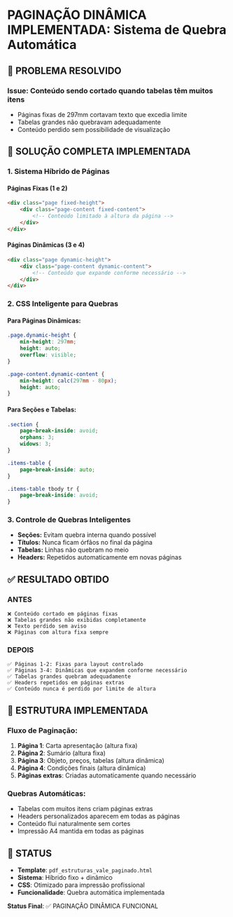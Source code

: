 # PAGINAÇÃO DINÂMICA IMPLEMENTADA: Sistema de Quebra Automática

## 🎯 PROBLEMA RESOLVIDO

### **Issue**: Conteúdo sendo cortado quando tabelas têm muitos itens
- Páginas fixas de 297mm cortavam texto que excedia limite
- Tabelas grandes não quebravam adequadamente
- Conteúdo perdido sem possibilidade de visualização

## 🔧 SOLUÇÃO COMPLETA IMPLEMENTADA

### **1. Sistema Híbrido de Páginas**

#### **Páginas Fixas (1 e 2)**
```html
<div class="page fixed-height">
    <div class="page-content fixed-content">
        <!-- Conteúdo limitado à altura da página -->
    </div>
</div>
```

#### **Páginas Dinâmicas (3 e 4)**
```html
<div class="page dynamic-height">
    <div class="page-content dynamic-content">
        <!-- Conteúdo que expande conforme necessário -->
    </div>
</div>
```

### **2. CSS Inteligente para Quebras**

#### **Para Páginas Dinâmicas:**
```css
.page.dynamic-height {
    min-height: 297mm;
    height: auto;
    overflow: visible;
}

.page-content.dynamic-content {
    min-height: calc(297mm - 80px);
    height: auto;
}
```

#### **Para Seções e Tabelas:**
```css
.section {
    page-break-inside: avoid;
    orphans: 3;
    widows: 3;
}

.items-table {
    page-break-inside: auto;
}

.items-table tbody tr {
    page-break-inside: avoid;
}
```

### **3. Controle de Quebras Inteligentes**
- **Seções:** Evitam quebra interna quando possível
- **Títulos:** Nunca ficam órfãos no final da página
- **Tabelas:** Linhas não quebram no meio
- **Headers:** Repetidos automaticamente em novas páginas

## ✅ RESULTADO OBTIDO

### **ANTES**
```
❌ Conteúdo cortado em páginas fixas
❌ Tabelas grandes não exibidas completamente
❌ Texto perdido sem aviso
❌ Páginas com altura fixa sempre
```

### **DEPOIS**
```
✅ Páginas 1-2: Fixas para layout controlado
✅ Páginas 3-4: Dinâmicas que expandem conforme necessário
✅ Tabelas grandes quebram adequadamente
✅ Headers repetidos em páginas extras
✅ Conteúdo nunca é perdido por limite de altura
```

## 📐 ESTRUTURA IMPLEMENTADA

### **Fluxo de Paginação:**

1. **Página 1**: Carta apresentação (altura fixa)
2. **Página 2**: Sumário (altura fixa)
3. **Página 3**: Objeto, preços, tabelas (altura dinâmica)
4. **Página 4**: Condições finais (altura dinâmica)
5. **Páginas extras**: Criadas automaticamente quando necessário

### **Quebras Automáticas:**
- Tabelas com muitos itens criam páginas extras
- Headers personalizados aparecem em todas as páginas
- Conteúdo flui naturalmente sem cortes
- Impressão A4 mantida em todas as páginas

## 🚀 STATUS

- **Template**: `pdf_estruturas_vale_paginado.html`
- **Sistema**: Híbrido fixo + dinâmico
- **CSS**: Otimizado para impressão profissional
- **Funcionalidade**: Quebra automática implementada

**Status Final**: ✅ PAGINAÇÃO DINÂMICA FUNCIONAL